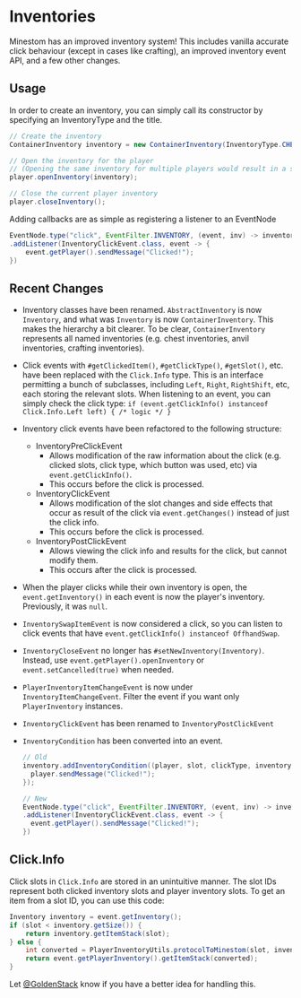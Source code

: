 # Inventories

Minestom has an improved inventory system! This includes vanilla accurate click behaviour (except in cases like crafting), an improved inventory event API, and a few other changes.

## Usage

In order to create an inventory, you can simply call its constructor by specifying an InventoryType and the title.

```java
// Create the inventory
ContainerInventory inventory = new ContainerInventory(InventoryType.CHEST_1_ROW, Component.text("Title"));

// Open the inventory for the player
// (Opening the same inventory for multiple players would result in a shared interface)
player.openInventory(inventory);

// Close the current player inventory
player.closeInventory();
```

Adding callbacks are as simple as registering a listener to an EventNode

```java
EventNode.type("click", EventFilter.INVENTORY, (event, inv) -> inventory == inv)
.addListener(InventoryClickEvent.class, event -> {
	event.getPlayer().sendMessage("Clicked!");
})
```

## Recent Changes

- Inventory classes have been renamed. `AbstractInventory` is now `Inventory`, and what was `Inventory` is now `ContainerInventory`. This makes the hierarchy a bit clearer. To be clear, `ContainerInventory` represents all named inventories (e.g. chest inventories, anvil inventories, crafting inventories).

- Click events with `#getClickedItem()`, `#getClickType()`, `#getSlot()`, etc. have been replaced with the `Click.Info` type. This is an interface permitting a bunch of subclasses, including `Left`, `Right`, `RightShift`, etc, each storing the relevant slots. When listening to an event, you can simply check the click type:
  `if (event.getClickInfo() instanceof Click.Info.Left left) { /* logic */ }`

- Inventory click events have been refactored to the following structure:

  - InventoryPreClickEvent
    - Allows modification of the raw information about the click (e.g. clicked slots, click type, which button was used, etc) via `event.getClickInfo()`.
    - This occurs before the click is processed.
  - InventoryClickEvent
    - Allows modification of the slot changes and side effects that occur as result of the click via `event.getChanges()` instead of just the click info.
    - This occurs before the click is processed.
  - InventoryPostClickEvent
    - Allows viewing the click info and results for the click, but cannot modify them.
    - This occurs after the click is processed.

- When the player clicks while their own inventory is open, the `event.getInventory()` in each event is now the player's inventory. Previously, it was `null`.

- `InventorySwapItemEvent` is now considered a click, so you can listen to click events that have `event.getClickInfo() instanceof OffhandSwap`.

- `InventoryCloseEvent` no longer has `#setNewInventory(Inventory)`. Instead, use `event.getPlayer().openInventory` or `event.setCancelled(true)` when needed.

- `PlayerInventoryItemChangeEvent` is now under `InventoryItemChangeEvent`. Filter the event if you want only `PlayerInventory` instances.

- `InventoryClickEvent` has been renamed to `InventoryPostClickEvent`
- `InventoryCondition` has been converted into an event.

  ```Java
  // Old
  inventory.addInventoryCondition((player, slot, clickType, inventoryConditionResult) -> {
  	player.sendMessage("Clicked!");
  });

  // New
  EventNode.type("click", EventFilter.INVENTORY, (event, inv) -> inventory == inv)
  .addListener(InventoryClickEvent.class, event -> {
  	event.getPlayer().sendMessage("Clicked!");
  })
  ```

## Click.Info

Click slots in `Click.Info` are stored in an unintuitive manner. The slot IDs represent both clicked inventory slots and player inventory slots. To get an item from a slot ID, you can use this code:

```Java
Inventory inventory = event.getInventory();
if (slot < inventory.getSize()) {
    return inventory.getItemStack(slot);
} else {
    int converted = PlayerInventoryUtils.protocolToMinestom(slot, inventory.getSize());
    return event.getPlayerInventory().getItemStack(converted);
}
```

Let [@GoldenStack](https://github.com/GoldenStack) know if you have a better idea for handling this.
